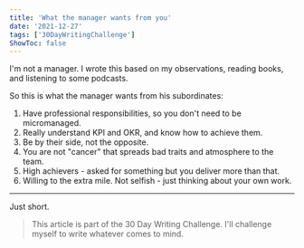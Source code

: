```yaml
---
title: 'What the manager wants from you'
date: '2021-12-27'
tags: ['30DayWritingChallenge']
ShowToc: false
---
```


I'm not a manager. I wrote this based on my observations, reading books, and listening to some podcasts.

So this is what the manager wants from his subordinates:

1. Have professional responsibilities, so you don't need to be micromanaged.
2. Really understand KPI and OKR, and know how to achieve them.
3. Be by their side, not the opposite.
4. You are not "cancer" that spreads bad traits and atmosphere to the team.
5. High achievers - asked for something but you deliver more than that.
6. Willing to the extra mile. Not selfish - just thinking about your own work.

---

Just short.

> This article is part of the 30 Day Writing Challenge. I'll challenge myself to write whatever comes to mind.
